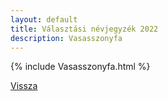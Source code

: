 ```yaml
---
layout: default
title: Választási névjegyzék 2022
description: Vasasszonyfa
---
```


{% include Vasasszonyfa.html %}

[Vissza](./)